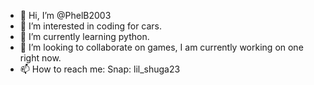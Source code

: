 - 👋 Hi, I’m @PhelB2003
- 👀 I’m interested in coding for cars.
- 🌱 I’m currently learning python.
- 💞️ I’m looking to collaborate on games, I am currently working on one right now.
- 📫 How to reach me: Snap: lil_shuga23

<!---
PhelB2003/PhelB2003 is a ✨ special ✨ repository because its `README.md` (this file) appears on your GitHub profile.
You can click the Preview link to take a look at your changes.
--->
